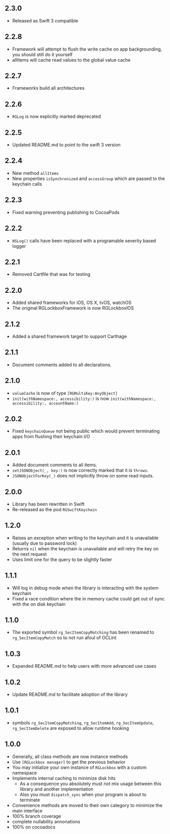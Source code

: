 ## 2.3.0
- Released as Swift 3 compatible

## 2.2.8
- Framework will attempt to flush the write cache on app backgrounding, you should still do it yourself
- allItems will cache read values to the global value cache

## 2.2.7
- Frameworks build all architectures

## 2.2.6
- `RGLog` is now explicitly marked deprecated

## 2.2.5
- Updated README.md to point to the swift 3 version

## 2.2.4
- New method `allItems`
- New properties `isSynchronized` and `accessGroup` which are passed to the keychain calls

## 2.2.3
- Fixed warning preventing publishing to CocoaPods

## 2.2.2
- `NSLog()` calls have been replaced with a programable severity based logger

## 2.2.1
- Removed Cartfile that was for testing

## 2.2.0
- Added shared frameworks for iOS, OS X, tvOS, watchOS
- The original RGLockboxFramework is now RGLockboxIOS

## 2.1.2
- Added a shared framework target to support Carthage

## 2.1.1
- Document comments added to all declarations.

## 2.1.0
- `valueCache` is now of type `[RGMultiKey:AnyObject]`
- `init(withNamespace:, accessibility:)` is now `init(withNamespace:, accessibility:, accountName:)`

## 2.0.2
- Fixed `keychainQueue` not being public which would prevent terminating apps from flushing their keychain I/O

## 2.0.1
- Added document comments to all items.
- `setJSONObject(_, key:)` is now correctly marked that it is `throws`.
- `JSONObjectForKey(_)` does not implicitly throw on some read inputs.

## 2.0.0
- Library has been rewritten in Swift
- Re-released as the pod `RGSwiftKeychain`

## 1.2.0
- Raises an exception when writing to the keychain and it is unavailable (usually due to password lock)
- Returns `nil` when the keychain is unavailable and will retry the key on the next request
- Uses limit one for the query to be slightly faster

## 1.1.1
- Will log in debug mode when the library is interacting with the system keychain
- Fixed a race condition where the in memory cache could get out of sync with the on disk keychain

## 1.1.0
- The exported symbol `rg_SecItemCopyMatching` has been renamed to `rg_SecItemCopyMatch` so to not run afoul of OCLint

## 1.0.3
- Expanded README.md to help users with more advanced use cases

## 1.0.2
- Update README.md to facilitate adoption of the library

## 1.0.1
- symbols `rg_SecItemCopyMatching`, `rg_SecItemAdd`, `rg_SecItemUpdate`, `rg_SecItemDelete` are exposed to allow runtime hooking

## 1.0.0
- Generally, all class methods are now instance methods
- Use `[RGLockbox manager]` to get the previous behavior
- You may initialize your own instance of `RGLockbox` with a custom namespace
- Implements internal caching to minimize disk hits
  - As a consequence you absolutely must not mix usage between this library and another implementation
  - Also you must `dispatch_sync` when your program is about to terminate
- Convenience methods are moved to their own category to minimize the main interface
- 100% branch coverage
- complete nullability annonations
- 100% on cocoadocs

